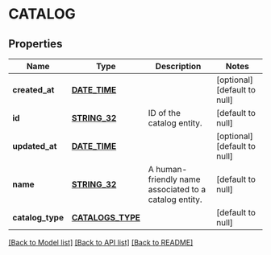 # CATALOG

## Properties
Name | Type | Description | Notes
------------ | ------------- | ------------- | -------------
**created_at** | [**DATE_TIME**](DATE_TIME.md) |  | [optional] [default to null]
**id** | [**STRING_32**](STRING_32.md) | ID of the catalog entity. | [default to null]
**updated_at** | [**DATE_TIME**](DATE_TIME.md) |  | [optional] [default to null]
**name** | [**STRING_32**](STRING_32.md) | A human-friendly name associated to a catalog entity. | [default to null]
**catalog_type** | [**CATALOGS_TYPE**](CatalogsType.md) |  | [default to null]

[[Back to Model list]](../README.md#documentation-for-models) [[Back to API list]](../README.md#documentation-for-api-endpoints) [[Back to README]](../README.md)


